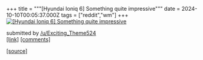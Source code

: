 +++
title = """[Hyundai Ioniq 6] Something quite impressive"""
date = 2024-10-10T00:05:37.000Z
tags = ["reddit","wm"]
+++
[![[Hyundai Ioniq 6] Something quite impressive](https://preview.redd.it/7i9osxinlttd1.jpeg?width=640&crop=smart&auto=webp&s=6336cef653c8021de383cc030c360f43c72853a2 "[Hyundai Ioniq 6] Something quite impressive")](https://www.reddit.com/r/unixporn/comments/1g0623p/hyundai_ioniq_6_something_quite_impressive/)

submitted by [/u/Exciting\_Theme524](https://www.reddit.com/user/Exciting_Theme524)  
[\[link\]](https://i.redd.it/7i9osxinlttd1.jpeg) [\[comments\]](https://www.reddit.com/r/unixporn/comments/1g0623p/hyundai_ioniq_6_something_quite_impressive/)

[[source]](https://www.reddit.com/r/unixporn/comments/1g0623p/hyundai_ioniq_6_something_quite_impressive/)
